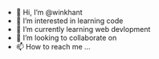 - 👋 Hi, I’m @winkhant
- 👀 I’m interested in learning code
- 🌱 I’m currently learning web devlopment 
- 💞️ I’m looking to collaborate on 
- 📫 How to reach me ...

<!---
winkhant23/winkhant23 is a ✨ special ✨ repository because its `README.md` (this file) appears on your GitHub profile.
You can click the Preview link to take a look at your changes.
--->
